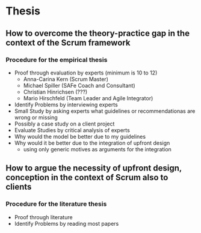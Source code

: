 # Thesis

## How to **overcome** the **theory-practice gap** in the context of the Scrum framework

### Procedure for the empirical thesis

- Proof through evaluation by experts (minimum is 10 to 12)
  - Anna-Carina Kern (Scrum Master)
  - Michael Spiller (SAFe Coach and Consultant)
  - Christian Hinrichsen (???)
  - Mario Hirschfeld (Team Leader and Agile Integrator)
- Identify Problems by interviewing experts
- Small Study by asking experts what guidelines or recommendationas are wrong or missing
- Possibly a case study on a client project
- Evaluate Studies by critical analysis of experts
- Why would the model be better due to my guidelines
- Why would it be better due to the integration of upfront design
  - using only generic motives as arguments for the integration

## How to argue the **necessity** of upfront design, conception in the context of Scrum also **to clients**

### Procedure for the literature thesis

- Proof through literature
- Identify Problems by reading most papers
